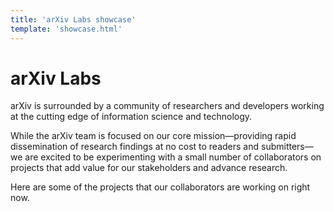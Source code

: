 ```yaml
---
title: 'arXiv Labs showcase'
template: 'showcase.html'
---
```

# arXiv Labs

arXiv is surrounded by a community of researchers and developers working at the
cutting edge of information science and technology.

While the arXiv team is focused on our core mission—providing rapid
dissemination of research findings at no cost to readers and submitters—we are
excited to be experimenting with a small number of collaborators on projects
that add value for our stakeholders and advance research.

Here are some of the projects that our collaborators are working on right now.

